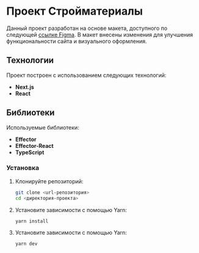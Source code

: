 # Проект Стройматериалы

Данный проект разработан на основе макета, доступного по следующей [ссылке Figma](<https://www.figma.com/design/jLAXs3SplmgCfoijgFu47T/Germes-(Copy)?node-id=696-3976&node-type=frame&t=6xWaCxO5OdXMLDcx-0>). В макет внесены изменения для улучшения функциональности сайта и визуального оформления.

## Технологии

Проект построен с использованием следующих технологий:

- **Next.js**
- **React**

## Библиотеки

Используемые библиотеки:

- **Effector**
- **Effector-React**
- **TypeScript**

### Установка

1. Клонируйте репозиторий:
   ```bash
   git clone <url-репозитория>
   cd <директория-проекта>
   ```
2. Установите зависимости с помощью Yarn:
   ```bash
   yarn install
   ```
3. Установите зависимости с помощью Yarn:
   ```bash
   yarn dev
   ```
